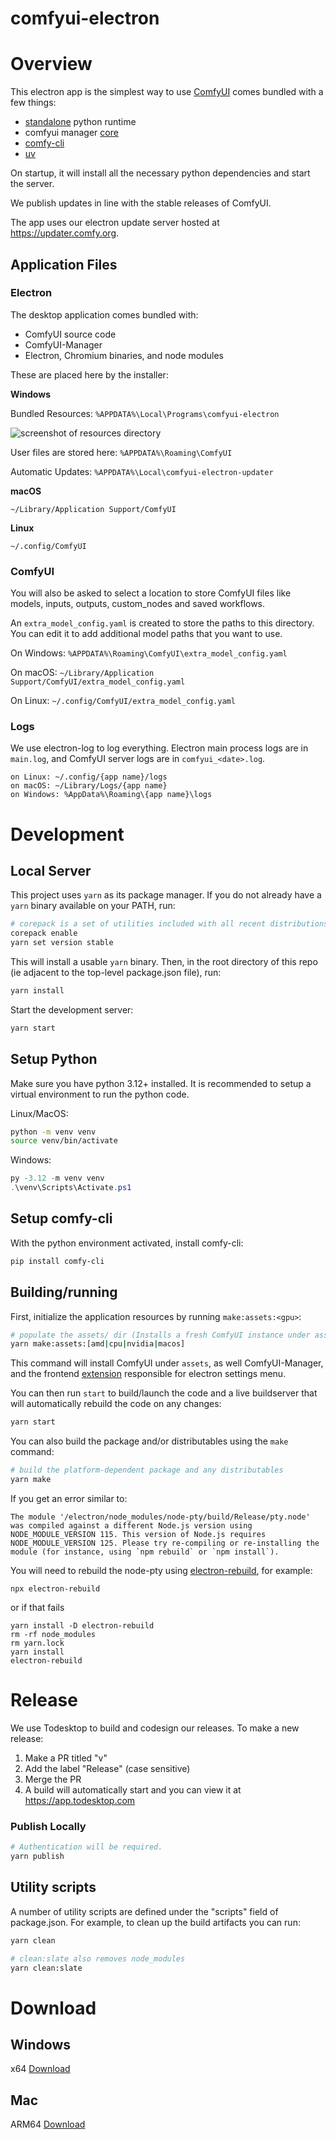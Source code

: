 # comfyui-electron

# Overview

This electron app is the simplest way to use [ComfyUI](https://github.com/comfyanonymous/ComfyUI) comes bundled with a few things:

- [standalone](https://github.com/indygreg/python-build-standalone) python runtime
- comfyui manager [core](https://github.com/Comfy-Org/manager-core)
- [comfy-cli](https://github.com/Comfy-Org/comfy-cli)
- [uv](https://github.com/astral-sh/uv)

On startup, it will install all the necessary python dependencies and start the server.

We publish updates in line with the stable releases of ComfyUI.

The app uses our electron update server hosted at https://updater.comfy.org.

## Application Files

### Electron

The desktop application comes bundled with:

- ComfyUI source code
- ComfyUI-Manager
- Electron, Chromium binaries, and node modules

These are placed here by the installer:

**Windows**

Bundled Resources: `%APPDATA%\Local\Programs\comfyui-electron`

![screenshot of resources directory](https://github.com/user-attachments/assets/0e1d4a9a-7b7e-4536-ad4b-9e6123873706)

User files are stored here: `%APPDATA%\Roaming\ComfyUI`

Automatic Updates: `%APPDATA%\Local\comfyui-electron-updater`

**macOS**

`~/Library/Application Support/ComfyUI`

**Linux**

`~/.config/ComfyUI`

### ComfyUI

You will also be asked to select a location to store ComfyUI files like models, inputs, outputs, custom_nodes and saved workflows.

An `extra_model_config.yaml` is created to store the paths to this directory. You can edit it to add additional model paths that you want to use.

On Windows: `%APPDATA%\Roaming\ComfyUI\extra_model_config.yaml`

On macOS: `~/Library/Application Support/ComfyUI/extra_model_config.yaml`

On Linux: `~/.config/ComfyUI/extra_model_config.yaml`

### Logs

We use electron-log to log everything. Electron main process logs are in `main.log`, and ComfyUI server logs are in `comfyui_<date>.log`.

```
on Linux: ~/.config/{app name}/logs
on macOS: ~/Library/Logs/{app name}
on Windows: %AppData%\Roaming\{app name}\logs
```

# Development

## Local Server

This project uses `yarn` as its package manager. If you do not already have a `yarn` binary available on your PATH, run:

```bash
# corepack is a set of utilities included with all recent distributions of node
corepack enable
yarn set version stable
```

This will install a usable `yarn` binary. Then, in the root directory of this repo (ie adjacent to the top-level package.json file), run:

```bash
yarn install
```

Start the development server:

```bash
yarn start
```

## Setup Python

Make sure you have python 3.12+ installed. It is recommended to setup a virtual environment to run the python code.

Linux/MacOS:

```bash
python -m venv venv
source venv/bin/activate
```

Windows:

```powershell
py -3.12 -m venv venv
.\venv\Scripts\Activate.ps1
```

## Setup comfy-cli

With the python environment activated, install comfy-cli:

```bash
pip install comfy-cli
```

## Building/running

First, initialize the application resources by running `make:assets:<gpu>`:

```bash
# populate the assets/ dir (Installs a fresh ComfyUI instance under assets/)
yarn make:assets:[amd|cpu|nvidia|macos]
```

This command will install ComfyUI under `assets`, as well ComfyUI-Manager, and the frontend [extension](https://github.com/Comfy-Org/DesktopSettingsExtension) responsible for electron settings menu.

You can then run `start` to build/launch the code and a live buildserver that will automatically rebuild the code on any changes:

```bash
yarn start
```

You can also build the package and/or distributables using the `make` command:

```bash
# build the platform-dependent package and any distributables
yarn make
```

If you get an error similar to:
```
The module '/electron/node_modules/node-pty/build/Release/pty.node' was compiled against a different Node.js version using NODE_MODULE_VERSION 115. This version of Node.js requires NODE_MODULE_VERSION 125. Please try re-compiling or re-installing the module (for instance, using `npm rebuild` or `npm install`).
```
You will need to rebuild the node-pty using [electron-rebuild](https://www.electronjs.org/docs/latest/tutorial/using-native-node-modules), for example:
```
npx electron-rebuild
```
or if that fails
```
yarn install -D electron-rebuild
rm -rf node_modules
rm yarn.lock
yarn install
electron-rebuild 
```


# Release

We use Todesktop to build and codesign our releases. To make a new release:

1. Make a PR titled "v<semantic version>"
2. Add the label "Release" (case sensitive)
3. Merge the PR
4. A build will automatically start and you can view it at https://app.todesktop.com

### Publish Locally

```bash
# Authentication will be required.
yarn publish
```

## Utility scripts

A number of utility scripts are defined under the "scripts" field of package.json. For example, to clean up the build artifacts you can run:

```bash
yarn clean

# clean:slate also removes node_modules
yarn clean:slate
```

# Download

## Windows

x64 [Download](https://download.comfy.org/windows/nsis/x64)

## Mac

ARM64 [Download]()
